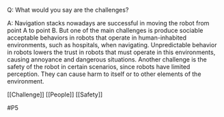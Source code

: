 Q: What would you say are the challenges?

A: Navigation stacks nowadays are successful in moving the robot from point A to point B. But one of the main challenges is produce sociable acceptable behaviors in robots that operate in human-inhabited environments, such as hospitals, when navigating. Unpredictable behavior in robots lowers the trust in robots that must operate in this environments, causing annoyance and dangerous situations. Another challenge is the safety of the robot in certain scenarios, since robots have limited perception. They can cause harm to itself or to other elements of the environment.

[[Challenge]]
[[People]]
[[Safety]]

#P5 